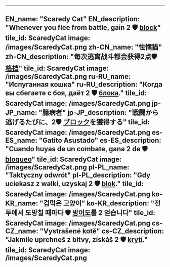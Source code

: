 ---

EN_name: "Scaredy Cat"
EN_description: "Whenever you flee from battle, gain 2 🛡️️ <u>block</u>"
tile_id: ScaredyCat
image: /images/ScaredyCat.png
zh-CN_name: "怯懦猫"
zh-CN_description: "每次逃离战斗都会获得2点🛡️️ <u>格挡</u>"
tile_id: ScaredyCat
image: /images/ScaredyCat.png
ru-RU_name: "Испуганная кошка"
ru-RU_description: "Когда вы сбегаете с боя, даёт 2 🛡️️ <u>блока</u>."
tile_id: ScaredyCat
image: /images/ScaredyCat.png
jp-JP_name: "臆病者"
jp-JP_description: "戦闘から逃げるたびに、2🛡️️ <u>ブロック</u>を獲得する"
tile_id: ScaredyCat
image: /images/ScaredyCat.png
es-ES_name: "Gatito Asustado"
es-ES_description: "Cuando huyas de un combate, gana 2 de 🛡️️ <u>bloqueo</u>"
tile_id: ScaredyCat
image: /images/ScaredyCat.png
pl-PL_name: "Taktyczny odwrót"
pl-PL_description: "Gdy uciekasz z walki, uzyskaj 2 🛡️️ <u>blok</u>."
tile_id: ScaredyCat
image: /images/ScaredyCat.png
ko-KR_name: "겁먹은 고양이"
ko-KR_description: "전투에서 도망칠 때마다 🛡️️ <u>방어도</u>를 2 얻습니다"
tile_id: ScaredyCat
image: /images/ScaredyCat.png
cs-CZ_name: "Vystrašené kotě"
cs-CZ_description: "Jakmile uprchneš z bitvy, získáš 2 🛡️️ <u>krytí</u>."
tile_id: ScaredyCat
image: /images/ScaredyCat.png
---